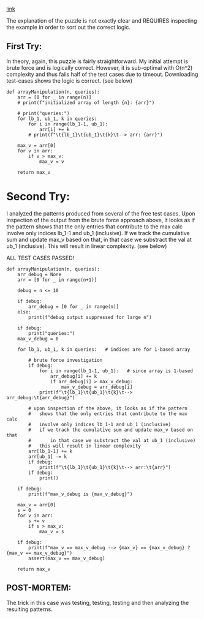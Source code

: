 [link](https://www.hackerrank.com/challenges/crush/problem?h_l=interview&playlist_slugs%5B%5D=interview-preparation-kit&playlist_slugs%5B%5D=arrays)

The explanation of the puzzle is not exactly clear and REQUIRES inspecting the example in order to sort out the correct logic.


## First Try:

In theory, again, this puzzle is fairly straightforward.  My initial attempt is brute force and is logically correct.  However, it is sub-optimal with O(n^2) complexity and thus fails half of the test cases due to timeout.  Downloading test-cases shows the logic is correct.  (see below)

```
def arrayManipulation(n, queries):
    arr = [0 for _ in range(n)]
    # print(f"initialized array of length {n}: {arr}")

    # print("queries:")
    for lb_1, ub_1, k in queries:
        for i in range(lb_1-1, ub_1):
            arr[i] += k
        # print(f"\t{lb_1}\t{ub_1}\t{k}\t--> arr: {arr}")

    max_v = arr[0]
    for v in arr:
        if v > max_v:
            max_v = v
    
    return max_v
```


# Second Try:

I analyzed the patterns produced from several of the free test cases.  Upon inspection of the output from the brute force approach above, it looks as if the pattern shows that the only entries that contribute to the max calc involve only indices lb_1-1 and ub_1 (inclusive).  If we track the cumulative sum and update max_v based on that, in that case we substract the val at ub_1 (inclusive).  This will result in linear complexity.  (see below)

ALL TEST CASES PASSED!
```
def arrayManipulation(n, queries):
    arr_debug = None
    arr = [0 for _ in range(n+1)]
    
    debug = n <= 10

    if debug:
        arr_debug = [0 for _ in range(n)]
    else:
        print(f"debug output suppressed for large n")

    if debug:
        print("queries:")
    max_v_debug = 0

    for lb_1, ub_1, k in queries:   # indices are for 1-based array

        # brute force investigation
        if debug:
            for i in range(lb_1-1, ub_1):   # since array is 1-based
                arr_debug[i] += k
                if arr_debug[i] > max_v_debug:
                    max_v_debug = arr_debug[i]
            print(f"\t{lb_1}\t{ub_1}\t{k}\t--> arr_debug:\t{arr_debug}")

        # upon inspection of the above, it looks as if the pattern
        #   shows that the only entries that contribute to the max calc
        #   involve only indices lb_1-1 and ub_1 (inclusive)
        #   if we track the cumulative sum and update max_v based on that
        #       in that case we substract the val at ub_1 (inclusive)
        #   this will result in linear complexity
        arr[lb_1-1] += k
        arr[ub_1] -= k
        if debug:
            print(f"\t{lb_1}\t{ub_1}\t{k}\t--> arr:\t{arr}")
        if debug:
            print()

    if debug:
        print(f"max_v_debug is {max_v_debug}")

    max_v = arr[0]
    s = 0
    for v in arr:
        s += v
        if s > max_v:
            max_v = s

    if debug:
        print(f"max_v == max_v_debug --> {max_v} == {max_v_debug} ? {max_v == max_v_debug}")
        assert(max_v == max_v_debug)
    
    return max_v
```


## POST-MORTEM:

The trick in this case was testing, testing, testing and then analyzing the resulting patterns.